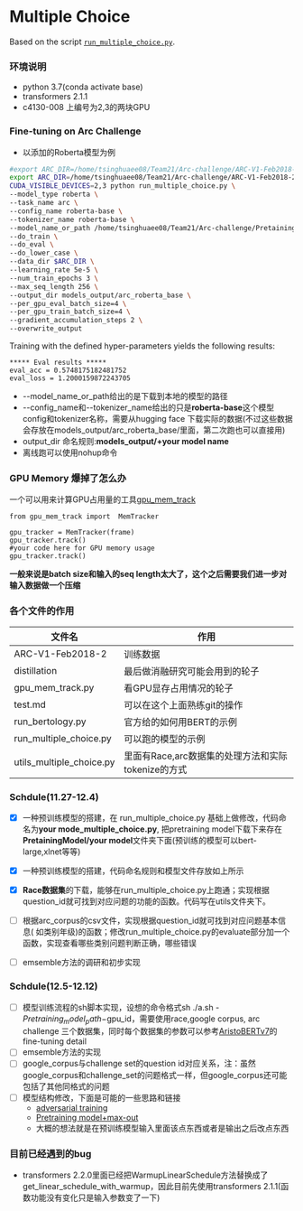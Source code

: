 # Multiple Choice

Based on the script [`run_multiple_choice.py`]().

### 环境说明

- python 3.7(conda activate base)
- transformers 2.1.1
- c4130-008 上编号为2,3的两块GPU

### Fine-tuning on Arc Challenge 

- 以添加的Roberta模型为例

```bash
#export ARC_DIR=/home/tsinghuaee08/Team21/Arc-challenge/ARC-V1-Feb2018-2/arc_corpus/
export ARC_DIR=/home/tsinghuaee08/Team21/Arc-challenge/ARC-V1-Feb2018-2/google_corpus
CUDA_VISIBLE_DEVICES=2,3 python run_multiple_choice.py \
--model_type roberta \
--task_name arc \
--config_name roberta-base \
--tokenizer_name roberta-base \
--model_name_or_path /home/tsinghuaee08/Team21/Arc-challenge/PretainingModel/roberta_base_pytorch_model \
--do_train \
--do_eval \
--do_lower_case \
--data_dir $ARC_DIR \
--learning_rate 5e-5 \
--num_train_epochs 3 \
--max_seq_length 256 \
--output_dir models_output/arc_roberta_base \
--per_gpu_eval_batch_size=4 \
--per_gpu_train_batch_size=4 \
--gradient_accumulation_steps 2 \
--overwrite_output
```
Training with the defined hyper-parameters yields the following results:

```
***** Eval results *****
eval_acc = 0.5748175182481752
eval_loss = 1.2000159872243705
```

- --model_name_or_path给出的是下载到本地的模型的路径
- --config_name和--tokenizer_name给出的只是**roberta-base**这个模型config和tokenizer名称，需要从hugging face 下载实际的数据(不过这些数据会存放在models_output/arc_roberta_base/里面，第二次跑也可以直接用)
- output_dir 命名规则:**models_output/+your model name**
- 离线跑可以使用nohup命令

### GPU Memory 爆掉了怎么办

一个可以用来计算GPU占用量的工具[gpu_mem_track](https://github.com/Oldpan/Pytorch-Memory-Utils)  
```
from gpu_mem_track import  MemTracker

gpu_tracker = MemTracker(frame)
gpu_tracker.track()
#your code here for GPU memory usage 
gpu_tracker.track()
```

**一般来说是batch size和输入的seq length太大了，这个之后需要我们进一步对输入数据做一个压缩**

### 各个文件的作用

| 文件名     | 作用     |
| ------- | -------------------- |
| ARC-V1-Feb2018-2 | 训练数据 |
| distillation | 最后做消融研究可能会用到的轮子 |
| gpu_mem_track.py    | 看GPU显存占用情况的轮子 |
|  test.md|可以在这个上面熟练git的操作|
| run_bertology.py    | 官方给的如何用BERT的示例 |
| run_multiple_choice.py | 可以跑的模型的示例   |
| utils_multiple_choice.py | 里面有Race,arc数据集的处理方法和实际tokenize的方式 |

### Schdule(11.27-12.4)

- [x] 一种预训练模型的搭建，在 run_multiple_choice.py 基础上做修改，代码命名为**your mode_multiple_choice.py**, 把pretraining model下载下来存在**PretainingModel/your model**文件夹下面(预训练的模型可以bert-large,xlnet等等)

- [x] 一种预训练模型的搭建，代码命名规则和模型文件存放如上所示

- [x] **Race数据集**的下载，能够在run_multiple_choice.py上跑通；实现根据question_id就可找到对应问题的功能的函数。代码写在utils文件夹下。

- [ ] 根据arc_corpus的csv文件，实现根据question_id就可找到对应问题基本信息( 如类别年级)的函数；修改run_multiple_choice.py的evaluate部分加一个函数，实现查看哪些类别问题判断正确，哪些错误

- [ ] emsemble方法的调研和初步实现
### Schdule(12.5-12.12)
- [ ] 模型训练流程的sh脚本实现，设想的命令格式sh ./a.sh -$Pretraining_model_path -$gpu_id，需要使用race,google corpus, arc challenge 三个数据集，同时每个数据集的参数可以参考[AristoBERTv7](https://leaderboard.allenai.org/arc/submission/bk5snmbvhqhm94h7heag)的fine-tuning detail
- [ ] emsemble方法的实现
- [ ] google_corpus与challenge set的question id对应关系，注：虽然google_corpus和challenge_set的问题格式一样，但google_corpus还可能包括了其他同格式的问题
- [ ] 模型结构修改，下面是可能的一些思路和链接
	-  [adversarial training](https://leaderboard.allenai.org/arc/submission/bm759jbgtd01h5bc609g)
	-  [Pretraining model+max-out](https://leaderboard.allenai.org/arc/submission/bepv01boo3sm5l6fq4vg)
	- 大概的想法就是在预训练模型输入里面该点东西或者是输出之后改点东西

### 目前已经遇到的bug
- transformers 2.2.0里面已经把WarmupLinearSchedule方法替换成了get_linear_schedule_with_warmup，因此目前先使用transformers 2.1.1(函数功能没有变化只是输入参数变了一下)
